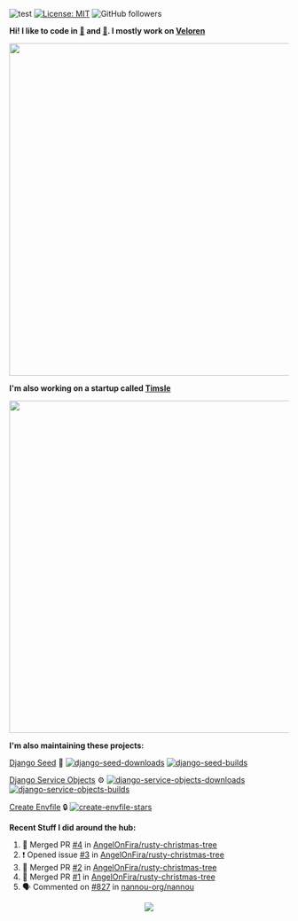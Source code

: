 ![test](https://hits.seeyoufarm.com/api/count/incr/badge.svg?url=https://github.com/AngelOnFira)
[![License: MIT](https://img.shields.io/badge/License-MIT-yellow.svg)](https://opensource.org/licenses/MIT)
![GitHub followers](https://img.shields.io/github/followers/angelonfira?style=social)

**Hi! I like to code in [:crab:](https://www.rust-lang.org/) and [:snake:](https://www.python.org/). I mostly work on [Veloren](https://veloren.net)**

<p align="center">
  <img width="600" src="https://media.discordapp.net/attachments/444005079410802699/730566298073038949/rsz_5f0656b6aa176.png">
</p>

**I'm also working on a startup called [Timsle](https://timsle.com)**

<p align="center">
  <img width="600" src="https://media.discordapp.net/attachments/444005079410802699/730566842674053130/rsz_5f0657242abb4.png">
</p>

**I'm also maintaining these projects:**

[Django Seed](https://github.com/Brobin/django-seed)
:seedling:
[![django-seed-downloads](https://pepy.tech/badge/django-seed)](https://pepy.tech/project/django-seed)
[![django-seed-builds](https://github.com/Brobin/django-seed/workflows/Test/badge.svg)](https://github.com/Brobin/django-seed)

[Django Service Objects](https://github.com/mixxorz/django-service-objects)
:gear:
[![django-service-objects-downloads](https://pepy.tech/badge/django-service-objects)](https://pepy.tech/project/django-service-objects)
[![django-service-objects-builds](https://github.com/mixxorz/django-service-objects/actions/workflows/test.yml/badge.svg)](https://github.com/mixxorz/django-service-objects/actions/workflows/test.yml)

[Create Envfile](https://github.com/SpicyPizza/create-envfile)
:lock:
[![create-envfile-stars](https://img.shields.io/github/stars/SpicyPizza/create-envfile?style=social)](https://github.com/SpicyPizza/create-envfile)

**Recent Stuff I did around the hub:**

<!--START_SECTION:activity-->
1. 🎉 Merged PR [#4](https://github.com/AngelOnFira/rusty-christmas-tree/pull/4) in [AngelOnFira/rusty-christmas-tree](https://github.com/AngelOnFira/rusty-christmas-tree)
2. ❗️ Opened issue [#3](https://github.com/AngelOnFira/rusty-christmas-tree/issues/3) in [AngelOnFira/rusty-christmas-tree](https://github.com/AngelOnFira/rusty-christmas-tree)
3. 🎉 Merged PR [#2](https://github.com/AngelOnFira/rusty-christmas-tree/pull/2) in [AngelOnFira/rusty-christmas-tree](https://github.com/AngelOnFira/rusty-christmas-tree)
4. 🎉 Merged PR [#1](https://github.com/AngelOnFira/rusty-christmas-tree/pull/1) in [AngelOnFira/rusty-christmas-tree](https://github.com/AngelOnFira/rusty-christmas-tree)
5. 🗣 Commented on [#827](https://github.com/nannou-org/nannou/issues/827) in [nannou-org/nannou](https://github.com/nannou-org/nannou)
<!--END_SECTION:activity-->

<p align="center">
  <img src="https://github-profile-trophy.vercel.app/?username=angelonfira&column=4&theme=nord&margin-w=15&margin-h=15">
</p>
